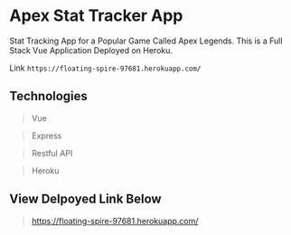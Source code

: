 # Apex Stat Tracker App

Stat Tracking App for a Popular Game Called Apex Legends. This is a Full Stack Vue Application Deployed on Heroku.

Link ```https://floating-spire-97681.herokuapp.com/```

## Technologies
> Vue

> Express

> Restful API

> Heroku

## View Delpoyed Link Below

> https://floating-spire-97681.herokuapp.com/

